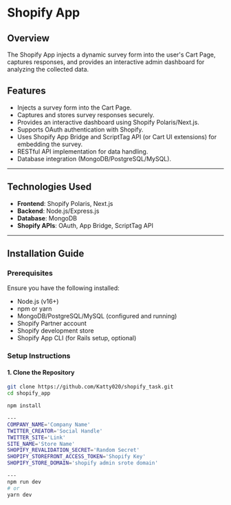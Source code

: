 # Shopify App

## Overview
The Shopify App injects a dynamic survey form into the user's Cart Page, captures responses, and provides an interactive admin dashboard for analyzing the collected data.

## Features
- Injects a survey form into the Cart Page.
- Captures and stores survey responses securely.
- Provides an interactive dashboard using Shopify Polaris/Next.js.
- Supports OAuth authentication with Shopify.
- Uses Shopify App Bridge and ScriptTag API (or Cart UI extensions) for embedding the survey.
- RESTful API implementation for data handling.
- Database integration (MongoDB/PostgreSQL/MySQL).

---

## Technologies Used
- **Frontend**: Shopify Polaris, Next.js
- **Backend**: Node.js/Express.js
- **Database**: MongoDB
- **Shopify APIs**: OAuth, App Bridge, ScriptTag API

---

## Installation Guide

### Prerequisites
Ensure you have the following installed:
- Node.js (v16+)
- npm or yarn
- MongoDB/PostgreSQL/MySQL (configured and running)
- Shopify Partner account
- Shopify development store
- Shopify App CLI (for Rails setup, optional)

### Setup Instructions

#### 1. Clone the Repository
```sh
git clone https://github.com/Katty020/shopify_task.git
cd shopify_app

npm install

---
COMPANY_NAME='Company Name'
TWITTER_CREATOR='Social Handle'
TWITTER_SITE='Link'
SITE_NAME='Store Name'
SHOPIFY_REVALIDATION_SECRET='Random Secret'
SHOPIFY_STOREFRONT_ACCESS_TOKEN='Shopify Key'
SHOPIFY_STORE_DOMAIN='shopify admin srote domain'

---
npm run dev
# or
yarn dev


